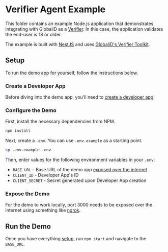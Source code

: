 # Verifier Agent Example

This folder contains an example Node.js application that demonstrates integrating with GlobaliD as a [Verifier](https://www.w3.org/TR/vc-data-model/#dfn-verifier). In this case, the application validates the end-user is 18 or older. 

The example is built with [NestJS](https://nestjs.com/) and uses [GlobaliD's Verifier Toolkit](https://npmjs.com/package/@globalid/verifier-toolkit).

## Setup

To run the demo app for yourself, follow the instructions below.

### Create a Developer App

Before diving into the demo app, you'll need to [create a developer app](https://docs.global.id/developers/globalid-connect/developer-app).

### Configure the Demo

First, install the necessary dependencies from NPM.

```bash
npm install
```

Next, create a `.env`. You can use `.env.example` as a starting point.

```bash
cp .env.example .env
```

Then, enter values for the following environment variables in your `.env`:

- `BASE_URL` - Base URL of the demo app [exposed over the internet](#expose-the-demo)
- `CLIENT_ID` - Developer App's ID
- `CLIENT_SECRET` - Secret generated upon Developer App creation

### Expose the Demo

For the demo to work locally, port 3000 needs to be exposed over the internet using something like [ngrok](https://ngrok.com/).

## Run the Demo

Once you have everything [setup](#setup), run `npm start` and navigate to the `BASE_URL`.
